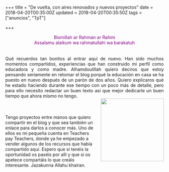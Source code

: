 +++
title = "De vuelta, con aires renovados y nuevos proyectos"
date = 2018-04-20T00:35:00Z
updated = 2018-04-20T00:35:50Z
tags = ["anuncios", "TpT"]

+++

<div dir="ltr" style="text-align: left;" trbidi="on"><div style="text-align: center;"><span style="color: purple;">Bismillah ar Rahman ar Rahim</span></div><div style="text-align: center;"><span style="color: purple;">Assalamu alaikum wa rahmatullahi wa barakatuh</span></div><div style="text-align: center;"><span style="color: purple;"><br /></span></div><div style="text-align: justify;"><span style="color: purple;"><br /></span></div><div style="text-align: justify;">Qué recuerdos tan bonitos al entrar aquí de nuevo. Han sido muchos momentos compartidos, experiencias que han construido mi perfil como educadora y como madre. Alhamdoulillah quiero deciros que estoy pensando seriamente en retomar el blog porqué la educación en casa se ha puesto en nuevo después de un parón de dos años. Quiero explicaros qué he estado haciendo durante ese tiempo con un poco más de detalle, pero para ello necesito redactar un buen texto así que mejor dedicarle un buen tiempo que ahora mismo no tengo.</div><div style="text-align: justify;"><a href="https://www.teacherspayteachers.com/Store/Sonias-Teaching-Tools" style="clear: right; float: right; margin-bottom: 1em; margin-left: 1em;" target="_blank"><img border="0" data-original-height="1053" data-original-width="1053" height="200" src="https://3.bp.blogspot.com/-ALcS_Q6H1Zw/WtkXxQpNMTI/AAAAAAAAKOA/2M8BQNte6Zc2POVn5ctDkN5a3ETHiCDOwCEwYBhgL/s200/logoTPTcolor.png" width="200" /></a></div><div style="text-align: justify;"><br /></div><div style="text-align: justify;"><br /></div><div style="text-align: justify;"><br /></div>Tengo proyectos entre manos que quiero compartir en el blog y que sea también un enlace para darlos a conocer más. Uno de ellos es mi pequeña cuenta en Teachers pay Teachers, donde ya he empezado a vender algunos de los recursos que había compartido aquí. Espero que si tenéis la oportunidad os paséis por allí y que si os apetece compartáis lo que creáis interesante. Jazakunna Allahu khairan.<br /><div style="text-align: justify;"><br /></div><div style="text-align: justify;"><br /></div><div style="text-align: justify;"><br /></div></div>
